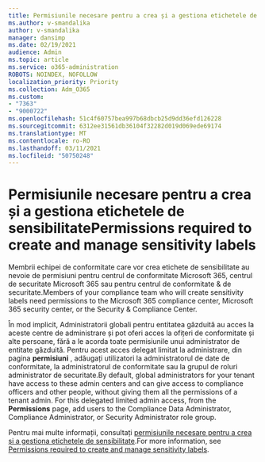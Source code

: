 ```yaml
---
title: Permisiunile necesare pentru a crea și a gestiona etichetele de sensibilitate
ms.author: v-smandalika
author: v-smandalika
manager: dansimp
ms.date: 02/19/2021
audience: Admin
ms.topic: article
ms.service: o365-administration
ROBOTS: NOINDEX, NOFOLLOW
localization_priority: Priority
ms.collection: Adm_O365
ms.custom:
- "7363"
- "9000722"
ms.openlocfilehash: 51c4f60757bea997b68dbcb25d9dd36efd126228
ms.sourcegitcommit: 6312ee31561db36104f32282d019d069ede69174
ms.translationtype: MT
ms.contentlocale: ro-RO
ms.lasthandoff: 03/11/2021
ms.locfileid: "50750248"
---
```

# <a name="permissions-required-to-create-and-manage-sensitivity-labels"></a><span data-ttu-id="19fd2-102">Permisiunile necesare pentru a crea și a gestiona etichetele de sensibilitate</span><span class="sxs-lookup"><span data-stu-id="19fd2-102">Permissions required to create and manage sensitivity labels</span></span>

<span data-ttu-id="19fd2-103">Membrii echipei de conformitate care vor crea etichete de sensibilitate au nevoie de permisiuni pentru centrul de conformitate Microsoft 365, centrul de securitate Microsoft 365 sau pentru centrul de conformitate & de securitate.</span><span class="sxs-lookup"><span data-stu-id="19fd2-103">Members of your compliance team who will create sensitivity labels need permissions to the Microsoft 365 compliance center, Microsoft 365 security center, or the Security & Compliance Center.</span></span>

<span data-ttu-id="19fd2-104">În mod implicit, Administratorii globali pentru entitatea găzduită au acces la aceste centre de administrare și pot oferi acces la ofițeri de conformitate și alte persoane, fără a le acorda toate permisiunile unui administrator de entitate găzduită. Pentru acest acces delegat limitat la administrare, din pagina **permisiuni** , adăugați utilizatori la administratorul de date de conformitate, la administratorul de conformitate sau la grupul de roluri administrator de securitate.</span><span class="sxs-lookup"><span data-stu-id="19fd2-104">By default, global administrators for your tenant have access to these admin centers and can give access to compliance officers and other people, without giving them all the permissions of a tenant admin. For this delegated limited admin access, from the **Permissions** page, add users to the Compliance Data Administrator, Compliance Administrator, or Security Administrator role group.</span></span>

<span data-ttu-id="19fd2-105">Pentru mai multe informații, consultați [permisiunile necesare pentru a crea și a gestiona etichetele de sensibilitate](https://docs.microsoft.com/microsoft-365/compliance/get-started-with-sensitivity-labels).</span><span class="sxs-lookup"><span data-stu-id="19fd2-105">For more information, see [Permissions required to create and manage sensitivity labels](https://docs.microsoft.com/microsoft-365/compliance/get-started-with-sensitivity-labels).</span></span>